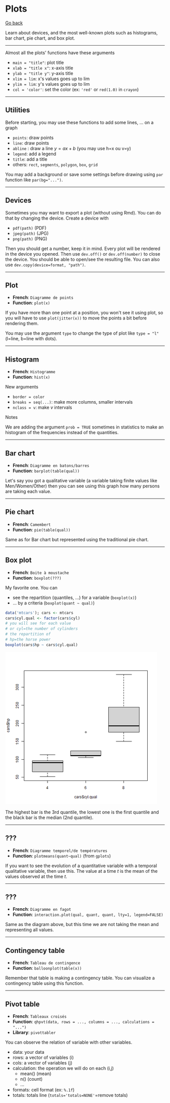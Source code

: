 # Plots

[Go back](../index.md)

Learn about devices, and the most well-known plots such as histograms, bar chart, pie chart, and box plot.

<hr class="sl">

Almost all the plots' functions have these arguments

* ``main = "title"``: plot title
* ``xlab = "title x"``: x-axis title
* ``ylab = "title y"``: y-axis title
* ``xlim = lim``: x's values goes up to lim
* ``ylim = lim``: y's values goes up to lim
* ``col = 'color'``: set the color (ex: `'red'` or `red(1.0)` in `crayon`)

<hr class="sl">

## Utilities

Before starting, you may use these functions
to add some lines, ... on a graph

* ``points``: draw points
* ``line``: draw points
* ``abline`` : draw a line $y=ax+b$ (you may use h=x ou v=y)
* ``legend``: add a legend
* ``title``: add a title
* others: ``rect``, ``segments``, ``polygon``, ``box``, ``grid``

You may add a background or save some settings
before drawing using ``par`` function like
``par(bg="...")``.

<hr class="sr">

## Devices

Sometimes you may want to export a plot (without
using Rmd). You can do that by changing the device. Create
a device with 

* ``pdf(path)`` (PDF)
* ``jpeg(path)`` (JPG)
* ``png(path)`` (PNG)

Then you should get a number, keep it in mind. Every
plot will be rendered in the device you opened. Then
use ``dev.off()`` or `dev.off(number)` to close the device.
You should be able to open/see the resulting file. You
can also use ``dev.copy(device=format, "path")``.

<hr class="sl">

## Plot

* **French**: ``Diagramme de points``
* **Function**: ``plot(x)``

If you have more than one point at a position, you
won't see it using plot, so you will have
to use ``plot(jitter(x))`` to move the points a bit
before rendering them.

You may use the argument ``type`` to change the type
of plot like ``type = "l"`` (l=line, b=line with dots).

<hr class="sr">

## Histogram

* **French**: ``Histogramme``
* **Function**: ``hist(x)``

New arguments

* ``border = color``
* ``breaks = seq(...)``: make more columns, smaller intervals
* ``nclass = v``: make $v$ intervals

Notes

We are adding the argument
``prob = TRUE`` sometimes in statistics to make
an histogram of the frequencies instead of the
quantities.

<hr class="sl">

## Bar chart

* **French**: ``Diagramme en batons/barres``
* **Function**: ``barplot(table(qual))``

Let's say you got a qualitative variable
(a variable taking finite values like Men/Women/Other)
then you can see using this graph how many persons
are taking each value.

<hr class="sr">

## Pie chart

* **French**: ``Camembert``
* **Function**: ``pie(table(qual))``

Same as for Bar chart but represented using the
traditional pie chart.

<hr class="sl">

## Box plot

* **French**: ``Boite à moustache``
* **Function**: ``boxplot(???)``

My favorite one. You can

* see the repartition (quantiles, ...) for a variable (``boxplot(x)``)
* ... by a criteria (`boxplot(quant ~ qual)`)

```r
data('mtcars'); cars <- mtcars
cars$cyl.qual <- factor(cars$cyl)
# you will see for each value
# or cyl=the number of cylinders
# the repartition of
# hp=the horse power
boxplot(cars$hp ~ cars$cyl.qual)
```

![](images/boxplot.png)

The highest bar is the 3rd quantile, the lowest
one is the first quantile and the black bar is the
median (2nd quantile).

<hr class="sr">

## ???

* **French**: ``Diagramme temporel/de températures``
* **Function**: ``plotmeans(quant~qual)`` (from `gplots`)

If you want to see the evolution of a quantitative
variable with a temporal qualitative variable,
then use this. The value at a time $t$ is the mean
of the values observed at the time $t$.

<hr class="sl">

## ???

* **French**: ``Diagramme en fagot``
* **Function**: ``interaction.plot(qual, quant, quant, lty=1, legend=FALSE)``

Same as the diagram above, but this time we are
not taking the mean and representing all values.

<hr class="sr">

## Contingency table

* **French**: ``Tableau de contingence``
* **Function**: ``balloonplot(table(x))``

Remember that table is making a contingency table. You
can visualize a contingency table using this function.

<hr class="sl">

## Pivot table

* **French**: ``Tableaux croisés``
* **Function**: ``qhpvt(data, rows = ..., columns = ..., calculations = "...")``
* **Library**: ``pivottabler``

You can observe the relation of variable
with other variables.

* data: your data
* rows: a vector of variables (i)
* cols: a vector of variables (j)
* calculation: the operation we will do on each (i,j)
  * mean() (mean)
  * n() (count)
  * ...
* formats: cell format (ex: `%.1f`)
* totals: totals line (`totals='totals=NONE'`=remove totals)